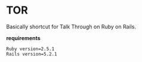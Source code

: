 # TOR
Basically shortcut for Talk Through on Ruby on Rails.

**requirements**
```text
Ruby version=2.5.1
Rails version=5.2.1
```


 
